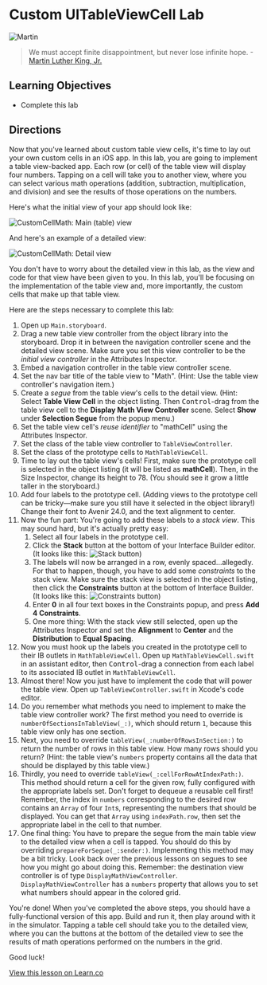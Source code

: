 # Custom UITableViewCell Lab

![Martin](http://i.imgur.com/8PU1o17.jpg?1)
 
> We must accept finite disappointment, but never lose infinite hope. -[Martin Luther King, Jr.](https://en.wikipedia.org/wiki/Martin_Luther_King,_Jr.)

## Learning Objectives

* Complete this lab

## Directions

Now that you've learned about custom table view cells, it's time to lay out your own custom cells in an iOS app. In this lab, you are going to implement a table view-backed app. Each row (or cell) of the table view will display four numbers. Tapping on a cell will take you to another view, where you can select various math operations (addition, subtraction, multiplication, and division) and see the results of those operations on the numbers.

Here's what the initial view of your app should look like:

![CustomCellMath: Main (table) view](https://s3.amazonaws.com/learn-verified/customcellmath-main.png)

And here's an example of a detailed view:

![CustomCellMath: Detail view](https://s3.amazonaws.com/learn-verified/customcellmath-detail.png)

You don't have to worry about the detailed view in this lab, as the view and code for that view have been given to you. In this lab, you'll be focusing on the implementation of the table view and, more importantly, the custom cells that make up that table view.

Here are the steps necessary to complete this lab:

1. Open up `Main.storyboard`.
2. Drag a new table view controller from the object library into the storyboard. Drop it in between the navigation controller scene and the detailed view scene. Make sure you set this view controller to be the _initial view controller_ in the Attributes Inspector.
3. Embed a navigation controller in the table view controller scene.
4. Set the nav bar title of the table view to "Math". (Hint: Use the table view controller's navigation item.)
5. Create a _segue_ from the table view's cells to the detail view. (Hint: Select **Table View Cell** in the object listing. Then <kbd>Control</kbd>-drag from the table view cell to the **Display Math View Controller** scene. Select **Show** under **Selection Segue** from the popup menu.)
6. Set the table view cell's _reuse identifier_ to "mathCell" using the Attributes Inspector.
7. Set the class of the table view controller to `TableViewController`.
8. Set the class of the prototype cells to `MathTableViewCell`.
9. Time to lay out the table view's cells! First, make sure the prototype cell is selected in the object listing (it will be listed as **mathCell**). Then, in the Size Inspector, change its height to 78. (You should see it grow a little taller in the storyboard.)
10. Add four labels to the prototype cell. (Adding views to the prototype cell can be tricky—make sure you still have it selected in the object library!) Change their font to Avenir 24.0, and the text alignment to center.
11. Now the fun part: You're going to add these labels to a _stack view_. This may sound hard, but it's actually pretty easy:
	1. Select all four labels in the prototype cell.
	2. Click the **Stack** button at the bottom of your Interface Builder editor. (It looks like this: ![Stack button](https://s3.amazonaws.com/learn-verified/ib-stack-button.png))
	3. The labels will now be arranged in a row, evenly spaced...allegedly. For that to happen, though, you have to add some _constraints_ to the stack view. Make sure the stack view is selected in the object listing, then click the **Constraints** button at the bottom of Interface Builder. (It looks like this: ![Constraints button](https://s3.amazonaws.com/learn-verified/ib-constraints-button.png))
	4. Enter **0** in all four text boxes in the Constraints popup, and press **Add 4 Constraints**.
	5. One more thing: With the stack view still selected, open up the Attributes Inspector and set the **Alignment** to **Center** and the **Distribution** to **Equal Spacing**.
12. Now you must hook up the labels you created in the prototype cell to their IB outlets in `MathTableViewCell`. Open up `MathTableViewCell.swift` in an assistant editor, then <kbd>Control</kbd>-drag a connection from each label to its associated IB outlet in `MathTableViewCell`.
13. Almost there! Now you just have to implement the code that will power the table view. Open up `TableViewController.swift` in Xcode's code editor.
14. Do you remember what methods you need to implement to make the table view controller work? The first method you need to override is `numberOfSectionsInTableView(_:)`, which should return `1`, because this table view only has one section.
15. Next, you need to override `tableView(_:numberOfRowsInSection:)` to return the number of rows in this table view. How many rows should you return? (Hint: the table view's `numbers` property contains all the data that should be displayed by this table view.)
16. Thirdly, you need to override `tableView(_:cellForRowAtIndexPath:)`. This method should return a cell for the given row, fully configured with the appropriate labels set. Don't forget to dequeue a reusable cell first! Remember, the index in `numbers` corresponding to the desired row contains an `Array` of four `Int`s, representing the numbers that should be displayed. You can get that `Array` using `indexPath.row`, then set the appropriate label in the cell to that number.
17. One final thing: You have to prepare the segue from the main table view to the detailed view when a cell is tapped. You should do this by overriding `prepareForSegue(_:sender:)`. Implementing this method may be a bit tricky. Look back over the previous lessons on segues to see how you might go about doing this. Remember: the destination view controller is of type `DisplayMathViewController`. `DisplayMathViewController` has a `numbers` property that allows you to set what numbers should appear in the colored grid.

You're done! When you've completed the above steps, you should have a fully-functional version of this app. Build and run it, then play around with it in the simulator. Tapping a table cell should take you to the detailed view, where you can the buttons at the bottom of the detailed view to see the results of math operations performed on the numbers in the grid.

Good luck!

<a href='https://learn.co/lessons/CustomCellLab' data-visibility='hidden'>View this lesson on Learn.co</a>
